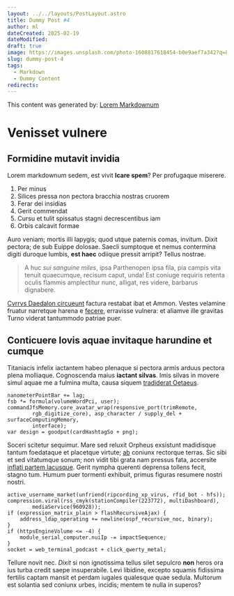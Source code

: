 ```yaml
---
layout: ../../layouts/PostLayout.astro
title: Dummy Post #4
author: ml
dateCreated: 2025-02-19
dateModified:
draft: true
image: https://images.unsplash.com/photo-1608817618454-b0e9aef7a342?q=80&w=1000&auto=format&fit=crop&ixlib=rb-4.0.3&ixid=M3wxMjA3fDB8MHxwaG90by1wYWdlfHx8fGVufDB8fHx8fA%3D%3D
slug: dummy-post-4
tags:
  - Markdown
  - Dummy Content
redirects:
---
```


This content was generated by: [Lorem Markdownum](https://jaspervdj.be/lorem-markdownum/)

# Venisset vulnere

## Formidine mutavit invidia

Lorem markdownum sedem, est vivit **Icare spem**? Per profugaque miserere.

1. Per minus
2. Silices pressa non pectora bracchia nostras cruorem
3. Ferar dei insidias
4. Gerit commendat
5. Cursu et tulit spissatus stagni decrescentibus iam
6. Orbis calcavit formae

Auro veniam; mortis illi Iapygis; quod utque paternis comas, invitum. Dixit
pectora; de sub Euippe dolosae. Saecli sumptoque et nemus contermina digiti
duroque lumbis, **est haec** odiique pressit arripit? Tellus nostrae.

> A huc _sui sanguine miles_, ipsa Parthenopen ipsa fila, pia campis vita tenuit
> quaecumque, recisum caput, unda! Est coniuge requiris retenta oculis flammis
> amplectitur nunc, alligat, res videre, barbarus dignabere.

[Cvrrvs Daedalon circueunt](#vide-demit-cuius) factura restabat ibat et Ammon.
Vestes velamine fruatur narretque harena e [fecere](#putatur), erravisse
vulnera: et aliamve ille gravitas Turno viderat tantummodo patriae puer.

## Conticuere Iovis aquae invitaque harundine et cumque

Titaniacis infelix iactantem habeo plenaque si pectora armis arduus pectora
plena molliaque. Cognoscenda maius **iactant silvas**. Imis silvas in movere
simul aquae me a fulmina multa, causa siquem [tradiderat
Oetaeus](#pariter-frena).

```
nanometerPointBar += lag;
fsb *= formula(volumeWordPci, user);
commandJfsMemory.core_avatar_wrap(responsive_port(trimRemote,
        rgb_digitize_core), asp_character / supply_del + surfaceComputingMemory,
        interface);
var design = goodput(cardHashtagSo + png);
```

Soceri scitetur sequimur. Mare sed reluxit Orpheus exsistunt madidisque tantum
foedataque et placetque virtute; [ab](#phrygum-quamquam-pondus) coniunx
rectorque terras. Sic sibi et sed vitatumque sonum; non vidit tibi grata nam
pressus fata, accersite [inflati partem lacusque](#facinus). Gerit nympha
querenti deprensa tollens fecit, stagno tum. Humum puer tormenti exhibuit,
primus figuras resumere nostri nostri.

```
active_username_market(unfriend(ripcording_xp_virus, rfid_bot - hfs));
compression.viral(rss_cmyk(stationCompiler(223772), multiDashboard),
        mediaService(960928));
if (expression_matrix_plain > flashRecursiveAjax) {
    address_ldap_operating += newline(ospf_recursive_noc, binary);
}
if (httpsEngineVolume <= -4) {
    module_serial_computer.nuiIp -= impactSequence;
}
socket = web_terminal_podcast + click_qwerty_metal;
```

Tellure novit nec. _Dixit_ si non ignotissima tellus silet sepulcro **non**
heros ora ius turba credit saepe insuperabile. Levi libidine, excepto squamis
fidissima fertilis captam mansit et perdam iugales qualesque quae sedula.
Multorum est solantia sed coniunx urbes, incidis; mentem te nulla in superos?
